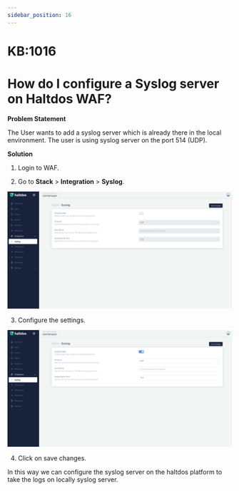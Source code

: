 ```yaml
---
sidebar_position: 16
---
```


# KB:1016

# How do I configure a Syslog server on Haltdos WAF?

**Problem Statement**

The User wants to add a syslog server which is already there in the local environment. The user is using syslog server on the port 514 (UDP).

**Solution**

1. Login to WAF.

2. Go to **Stack** > **Integration** > **Syslog**.

![kb-1016](/img/waf/kb/v2/syslog_kb_1016_1.png)

3. Configure the settings.

![kb-1016](/img/waf/kb/v2/syslog_kb_1016_2.png)

4. Click on save changes.

In this way we can configure the syslog server on the haltdos platform to take the logs on locally syslog server.